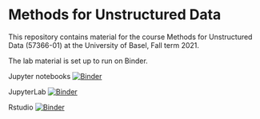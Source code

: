 # Methods for Unstructured Data

This repository contains material for the course Methods for Unstructured Data (57366-01) at the University of Basel, Fall term 2021.

The lab material is set up to run on Binder.

Jupyter notebooks [![Binder](https://mybinder.org/badge_logo.svg)](https://mybinder.org/v2/gh/hliebert/course-unstructured-data/master)

JupyterLab [![Binder](https://mybinder.org/badge_logo.svg)](https://mybinder.org/v2/gh/hliebert/course-unstructured-data/master?urlpath=lab)

Rstudio [![Binder](https://mybinder.org/badge_logo.svg)](https://mybinder.org/v2/gh/hliebert/course-unstructured-data/master?urlpath=rstudio)
